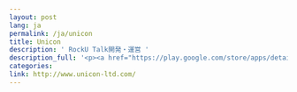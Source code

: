 ```yaml
---
layout: post
lang: ja
permalink: /ja/unicon
title: Unicon
description: ' RockU Talk開発・運営 '
description_full: '<p><a href="https://play.google.com/store/apps/details?id=com.unicon_ltd.rockuapps.community&amp;hl=ja">RockU Talk</a>開発・運営</p>'
categories: 
link: http://www.unicon-ltd.com/
---
```

